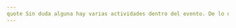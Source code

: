 ```yaml
---
quote Sin duda alguna hay varias actividades dentro del evento. De lo que recomendaría sería ir a conferencias que pueden ayudar a su formación o que le permitan estar al día a día con los temas de hoy, participar en workshops donde pueda adquirir nuevas habilidades y conocer a personas interesadas en el mismo tema, visitar los stands y participar en los eventos o retos internos que tienen para los asistentes (hasta podría llevarse un premio XD). Aunque se trate de tecnología el evento también podrá participar en eventos de talent land (talent match o Djs) donde pueda divertirse con los demás asistentes en el evento.
---
```

